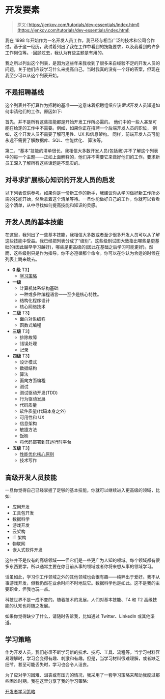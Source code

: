 # 开发要素

> 原文:[https://jenkov.com/tutorials/dev-essentials/index.html](https://jenkov.com/tutorials/dev-essentials/index.html)

我在 1998 年开始作为一名开发人员工作，我已经与相当广泛的技术和公司合作过。基于这一经历，我试着列出了我在工作中看到的技能要求，以及我看到的许多工作岗位等。-回顾过去，我认为有些主题是有用的。

我之所以列出这个列表，是因为这些年来我收到了很多来自经验不足的开发人员的问题，关于他们应该学习什么来提高自己。当时我真的没有一个好的答案，但现在我至少可以从这个列表开始。

## 不是招聘基线

这个列表并不打算作为招聘的基准——这意味着招聘组织应该*要求*开发人员知道如何申请他们的工作。原因如下:

首先，并不是所有这些技能都是开始开发工作所必需的。 他们中的一些人甚至可能在给定的工作中不需要。例如，如果你正在招聘一个后端开发人员的职位， 例如，这个开发人员不需要了解可用性、UX 和信息架构。 同样，前端开发人员可能永远不需要了解数据库、SQL、性能优化、 算法等。

第二，“基本”技能的清单很长。我相信大多数开发人员(包括我)并不了解这个列表中的每一个主题——正如上面解释的，他们并不需要它来做好他们的工作。要求新员工深入了解所有这些话题是不现实的。

## 对寻求扩展核心知识的开发人员的启发

以下列表仅供参考。如果你是一份新工作的新手，我建议你从学习做好新工作所必需的技能开始，然后拿着这个清单等待。一旦你能做好自己的工作，你就可以看看这个清单，从中寻找如何提高技能和知识的灵感。

## 开发人员的基本技能

在这里，我列出了一些基本技能，我相信大多数或者至少很多开发人员可以从了解这些技能中受益。我已经把列表分成了“级别”。这些级别试图大致指出哪些是更基础的(因此越早学习越好)，哪些是更高级的(因此在基础之后学习可能更好)。然而，这些级别只是作为指导。你不必遵循那个命令。你可以在你认为合适的时候在列表上跳来跳去。

*   **0 级** T3】
    *   [学习策略](#learning-strategies)
*   **一级**
    *   计算机体系结构基础
    *   一种或多种编程语言——至少是核心特性。
    *   结构化程序设计
    *   核心网络技术
*   **二级** T3】
    *   面向对象编程
    *   函数式编程
*   **三级** T3】
    *   排除故障
    *   错误处理
    *   记录
*   **四级** T3】
    *   设计模式
    *   数据结构
    *   算法
    *   面向方面编程
    *   测试
    *   测试驱动开发(TDD)
    *   行为驱动发展
    *   代码质量
    *   软件质量(代码本身之外)
    *   可用性和 UX
    *   信息架构
    *   敏捷方法
    *   饭桶
    *   将代码部署到其运行时平台
*   **五级** T3】
    *   [性能优化核心原则](/tutorials/dev-essentials/software-performance-optimization-principles.html)
    *   技术写作

## 高级开发人员技能

一旦你觉得自己已经掌握了足够的基本技能，你就可以继续进入更高级的领域，比如:

*   应用开发
*   工具包开发
*   数据科学
*   游戏开发
*   云架构
*   IT 架构
*   物联网
*   嵌入式软件开发

这些并不是仅有的高级领域——但它们是一些更广为人知的领域。每个领域都有很多东西要学，所以通常主要在你目前从事的领域或者你将来想从事的领域学习。

话虽如此，学习你工作领域之外的其他领域也会很有趣——纯粹出于爱好。我不从事游戏开发，但我仍然在业余时间不时地玩它。数据科学也是如此。这不是我的主要职业，但我也玩一点。

科技世界不是一成不变的。随着技术的发展，人们对基本技能、T4 和 T2 高级技能的认知也将随之发展。

如果你觉得缺少了什么，请随时告诉我，比如通过 Twitter、LinkedIn 或其他渠道。

## 学习策略

作为开发人员，我们必须不断学习新的技术、技巧、工具、流程等。当学习材料容易理解时，学习会变得有趣、刺激和有趣。但是，当学习材料很难理解，或者缺乏细节，甚至可能丢失时，学习也会令人沮丧。

为了应对学习困难、沮丧或有压力的情况，我采用了一套学习策略来帮助我度过那些困难时期。我在这里分享了我的学习策略:

[开发者学习策略](developer-learning-strategies.html)
